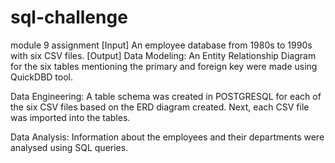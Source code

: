 # sql-challenge
module 9 assignment
[Input]
An employee database from 1980s to 1990s with six CSV files.
[Output]
Data Modeling:
An Entity Relationship Diagram for the six tables mentioning the primary and foreign key were made using QuickDBD tool.

Data Engineering:
A table schema was created in POSTGRESQL for each of the six CSV files based on the ERD diagram created. Next, each CSV file was imported into the tables.

Data Analysis:
Information about the employees and their departments were analysed using SQL queries.

